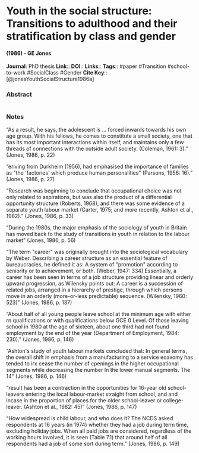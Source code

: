 # Youth in the social structure: Transitions to adulthood and their stratification by class and gender
#### (1986) - GE Jones
**Journal**: PhD thesis
**Link**:: 
**DOI**:: 
**Links**:: 
**Tags**:: #paper #Transition #school-to-work #SocialClass #Gender 
**Cite Key**:: [@jonesYouthSocialStructure1986a]

### Abstract

```

```

### Notes

“As a result, he says, the adolescent is ... forced inwards towards his own age group. With his fellows, he comes to constitute a small society, one that has its most important interactions within itself, and maintains only a few threads of connections with the outside adult society. (Coleman, 1961: 3).” (Jones, 1986, p. 22)

“eriving from Durkheim (1956), had emphasised the importance of families as "the 'factories' which produce human personalities" (Parsons, 1956: 16).” (Jones, 1986, p. 27)

“Research was beginning to conclude that occupational choice was not only related to aspirations, but was also the product of a differential opportunity structure (Roberts, 1968), and there was some evidence of a separate youth labour market (Carter, 1975; and more recently, Ashton et al., 1982).” (Jones, 1986, p. 33)

“During the 1980s, the major emphasis of the sociology of youth in Britain has moved back to the study of transitions in youth in relation to the labour market” (Jones, 1986, p. 56)

“The term "career" was originally brought into the sociological vocabulary by Weber. Describing a career structure as an essential feature of bureaucracies, he defined it as: A system of "promotion" according to seniority or to achievement, or both. (Weber, 1947: 334) Essentially, a career has been seen in terms of a job structure providing linear and orderly upward progression, as Wilensky points out: A career is a succession of related jobs, arranged in a hierarchy of prestige, through which persons move in an orderly (more-or-less predictable) sequence. (Wilensky, 1960: 523)” (Jones, 1986, p. 137)

“About half of all young people leave school at the minimum age with either rn qualifications or with qualifications below GCE 0 Level. Of those leaving school in 1980 at the age of sixteen, about one third had not found employment by the end of the year (Department of Employment, 1984: 230).” (Jones, 1986, p. 146)

“Ashton's study of youth labour markets concluded that: In general terms, the overall shift in emphasis from a manufacturing to a service eoaxomy has tended to irx cease the number of cpenings in the higher occupational segments while decreasing the number In the lower manual segments. The 14” (Jones, 1986, p. 146)

“result has been a contraction in the opportunities for 16-year old school-leavers entering the local labour-market straight from school, and and incase in the proportion of places for the older school-leaver or college-leaver. (Ashton et al., 1982: 45)” (Jones, 1986, p. 147)

“How widespread is child labour, and who does it? The NCDS asked respondents at 16 years (in 1974) whether they had a job during term time, excluding holiday jobs. When all paid jobs are considered, regardless of the working hours involved, it is seen (Table 7.1) that around half of all respondents had a job of some sort during term.” (Jones, 1986, p. 149)